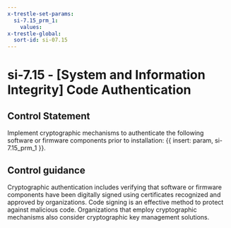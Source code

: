 ```yaml
---
x-trestle-set-params:
  si-7.15_prm_1:
    values:
x-trestle-global:
  sort-id: si-07.15
---
```


# si-7.15 - \[System and Information Integrity\] Code Authentication

## Control Statement

Implement cryptographic mechanisms to authenticate the following software or firmware components prior to installation: {{ insert: param, si-7.15_prm_1 }}.

## Control guidance

Cryptographic authentication includes verifying that software or firmware components have been digitally signed using certificates recognized and approved by organizations. Code signing is an effective method to protect against malicious code. Organizations that employ cryptographic mechanisms also consider cryptographic key management solutions.
